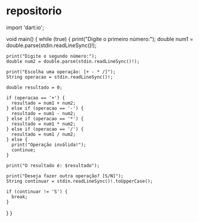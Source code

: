 # repositorio 
import 'dart:io';

void main() {
  while (true) {
    print("Digite o primeiro número:");
    double num1 = double.parse(stdin.readLineSync()!);

    print("Digite o segundo número:");
    double num2 = double.parse(stdin.readLineSync()!);

    print("Escolha uma operação: [+ - * /]");
    String operacao = stdin.readLineSync()!;

    double resultado = 0;

    if (operacao == '+') {
      resultado = num1 + num2;
    } else if (operacao == '-') {
      resultado = num1 - num2;
    } else if (operacao == '*') {
      resultado = num1 * num2;
    } else if (operacao == '/') {
      resultado = num1 / num2;
    } else {
      print("Operação inválida!");
      continue;
    }

    print("O resultado é: $resultado");

    print("Deseja fazer outra operação? [S/N]");
    String continuar = stdin.readLineSync()!.toUpperCase();

    if (continuar != 'S') {
      break;
    }
  }
}
